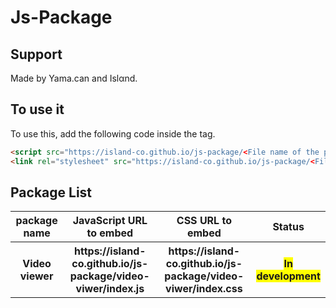 # Js-Package
## Support
Made by Yama.can and Islαnd.
## To use it
To use this, add the following code inside the <head> tag.
```html
<script src="https://island-co.github.io/js-package/<File name of the package you want to use>"></script>
<link rel="stylesheet" src="https://island-co.github.io/js-package/<File name of the package you want to use>">
```
## Package List
<table>
  <tr><th> package name </th><th> JavaScript URL to embed </th><th> CSS URL to embed </th><th> Status </th></tr>
  <tr><th> Video viewer </th><th> https://island-co.github.io/js-package/video-viwer/index.js </th><th> https://island-co.github.io/js-package/video-viwer/index.css </th><th> <span style="background-color:yellow">In development </span></th></tr>
</table>

